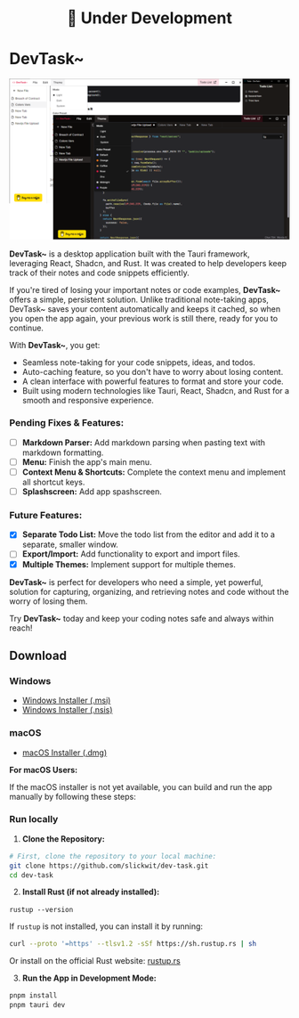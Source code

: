 <div align="center">

# 🚧 Under Development

</div>

# DevTask~

<div align="center">

![Example image](example.png)

</div>

**DevTask~** is a desktop application built with the Tauri framework, leveraging React, Shadcn, and Rust. It was created to help developers keep track of their notes and code snippets efficiently.

If you're tired of losing your important notes or code examples, **DevTask~** offers a simple, persistent solution. Unlike traditional note-taking apps, DevTask~ saves your content automatically and keeps it cached, so when you open the app again, your previous work is still there, ready for you to continue.

With **DevTask~**, you get:

- Seamless note-taking for your code snippets, ideas, and todos.
- Auto-caching feature, so you don't have to worry about losing content.
- A clean interface with powerful features to format and store your code.
- Built using modern technologies like Tauri, React, Shadcn, and Rust for a smooth and responsive experience.

### Pending Fixes & Features:

- [ ] **Markdown Parser:** Add markdown parsing when pasting text with markdown formatting.
- [ ] **Menu:** Finish the app's main menu.
- [ ] **Context Menu & Shortcuts:** Complete the context menu and implement all shortcut keys.
- [ ] **Splashscreen:** Add app spashscreen.

### Future Features:

- [x] **Separate Todo List:** Move the todo list from the editor and add it to a separate, smaller window.
- [ ] **Export/Import:** Add functionality to export and import files.
- [x] **Multiple Themes:** Implement support for multiple themes.

**DevTask~** is perfect for developers who need a simple, yet powerful, solution for capturing, organizing, and retrieving notes and code without the worry of losing them.

Try **DevTask~** today and keep your coding notes safe and always within reach!

## Download

### Windows

- [Windows Installer (.msi)](./releases/download/windows/v0.5.0/dev-task_0.5.0_x64_en-US.msi)
- [Windows Installer (.nsis)](./releases/download/windows/v0.5.0/dev-task_0.5.0_x64-setup.exe)

### macOS

- [macOS Installer (.dmg)](./releases/download/macos/dev-task_0.5.0_aarch64.dmg)

**For macOS Users:**

If the macOS installer is not yet available, you can build and run the app manually by following these steps:

### Run locally

1. **Clone the Repository:**

```bash
# First, clone the repository to your local machine:
git clone https://github.com/slickwit/dev-task.git
cd dev-task
```

2. **Install Rust (if not already installed):**

`rustup --version`

If `rustup` is not installed, you can install it by running:

```bash
curl --proto '=https' --tlsv1.2 -sSf https://sh.rustup.rs | sh
```

Or install on the official Rust website: [rustup.rs](https://rustup.rs/)

3. **Run the App in Development Mode:**

```bash
pnpm install
pnpm tauri dev
```
